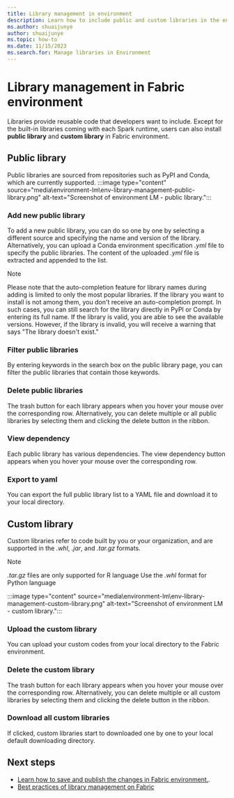 ```yaml
---
title: Library management in environment
description: Learn how to include public and custom libraries in the environment.
ms.author: shuaijunye
author: shuaijunye
ms.topic: how-to
ms.date: 11/15/2023
ms.search.for: Manage libraries in Environment
---
```


# Library management in Fabric environment

Libraries provide reusable code that developers want to include. Except for the built-in libraries coming with each Spark runtime, users can also install **public library** and **custom library** in Fabric environment.

## Public library

Public libraries are sourced from repositories such as PyPI and Conda, which are currently supported.
:::image type="content" source="media\environment-lm\env-library-management-public-library.png" alt-text="Screenshot of environment LM - public library.":::

### Add new public library

To add a new public library, you can do so one by one by selecting a different source and specifying the name and version of the library. Alternatively, you can upload a Conda environment specification *.yml* file to specify the public libraries. The content of the uploaded *.yml* file is extracted and appended to the list.

> [!NOTE]
> Please note that the auto-completion feature for library names during adding is limited to only the most popular libraries. If the library you want to install is not among them, you don't receive an auto-completion prompt. In such cases, you can still search for the library directly in PyPI or Conda by entering its full name. If the library is valid, you are able to see the available versions. However, if the library is invalid, you will receive a warning that says "The library doesn't exist."

### Filter public libraries

By entering keywords in the search box on the public library page, you can filter the public libraries that contain those keywords.

### Delete public libraries

The trash button for each library appears when you hover your mouse over the corresponding row. Alternatively, you can delete multiple or all public libraries by selecting them and clicking the delete button in the ribbon.

### View dependency

Each public library has various dependencies. The view dependency button appears when you hover your mouse over the corresponding row.

### Export to yaml

You can export the full public library list to a YAML file and download it to your local directory.

## Custom library

Custom libraries refer to code built by you or your organization, and are supported in the *.whl*, *.jar*, and *.tar.gz* formats.

> [!NOTE]
> *.tar.gz* files are only supported for R language
> Use the *.whl* format for Python language

:::image type="content" source="media\environment-lm\env-library-management-custom-library.png" alt-text="Screenshot of environment LM - custom library.":::

### Upload the custom library

You can upload your custom codes from your local directory to the Fabric environment.

### Delete the custom library

The trash button for each library appears when you hover your mouse over the corresponding row. Alternatively, you can delete multiple or all custom libraries by selecting them and clicking the delete button in the ribbon.

### Download all custom libraries

If clicked, custom libraries start to downloaded one by one to your local default downloading directory.

## Next steps

- [Learn how to save and publish the changes in Fabric environment.](create-and-use-environment.md#save-and-publish-the-changes).
- [Best practices of library management on Fabric](library-management.md)
